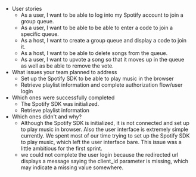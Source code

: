 - User stories
  - As a user, I want to be able to log into my Spotify account to join a group queue.
  - As a user, I want to be able to be able to enter a code to join a specific queue.
  - As a host, I want to create a group queue and display a code to join it.
  - As a host, I want to be able to delete songs from the queue.
  - As a user, I want to upvote a song so that it moves up in the queue as well as be able to remove the vote.
- What issues your team planned to address
  - Set up the Spotify SDK to be able to play music in the browser
  - Retrieve playlist information and complete authorization flow/user login
- Which ones were successfully completed
  - The Spotify SDK was initialized.
  - Retrieve playlist information
- Which ones didn't and why?
  - Although the Spotify SDK is initialized, it is not connected and set up to play music in browser. Also the user interface is extremely simple currently.
    We spent most of our time trying to set up the Spotify SDK to play music, which left the user interface bare. This issue was a little ambitious for the first
    sprint.
  -  we could not complete the user login because the redirected url displays a message saying the client_id parameter is missing, which may indicate a missing value somewhere. 
